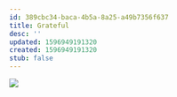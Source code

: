 ```yaml
---
id: 389cbc34-baca-4b5a-8a25-a49b7356f637
title: Grateful
desc: ''
updated: 1596949191320
created: 1596949191320
stub: false
---
```

![](/assets/images/comics/Paper.Comics.5.png)
